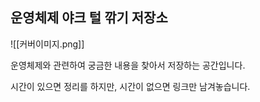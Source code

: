 ## 운영체제 야크 털 깎기 저장소

![[커버이미지.png]]

운영체제와 관련하여 궁금한 내용을 찾아서 저장하는 공간입니다.

시간이 있으면 정리를 하지만, 시간이 없으면 링크만 남겨놓습니다.